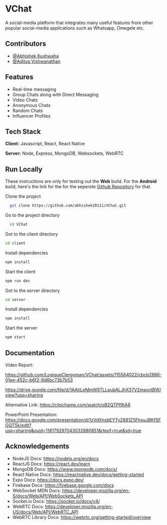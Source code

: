 

# VChat  
A social-media platform that integrates many useful features from other popular social-media applications such as Whatsapp, Omegele etc.

## Contributors  
- [@Abhishek Kushwaha](https://github.com/abhishek20111)
- [@Aditya Vishwanathan](https://github.com/LogiqueClergyman) 

## Features  
- Real-time messaging   
- Group Chats along with Direct Messaging  
- Video Chats
- Anonymous Chats
- Random Chats
- Influencer Profiles

## Tech Stack  
**Client:** Javascript, React, React Native   

**Server:** Node, Express, MongoDB, Websockets, WebRTC  

## Run Locally  
These instructions are only for testing out the **Web** build. For the **Android** build, here's the link for the for the seperete [Github Repository](https://github.com/LogiqueClergyman/VChat) for that. 

Clone the project  

~~~bash  
  git clone https://github.com/abhishek20111/VChat.git
~~~

Go to the project directory  

~~~bash  
  cd VChat
~~~

Got to the client directory

~~~bash  
cd client
~~~  

Install dependencies  

~~~bash  
npm install
~~~

Start the client  

~~~bash  
npm run dev
~~~  

Got to the server directory

~~~bash  
cd server
~~~  

Install dependencies  

~~~bash  
npm install
~~~

Start the server

~~~bash
npm start
~~~


## Documentation

Video Report:

https://github.com/LogiqueClergyman/VChat/assets/115564022/cbcb2886-01ee-452c-b6f2-8d6bc73b7b53


https://drive.google.com/file/d/1AAtiLeMmW9TLLpubALJhX37V2mavotBW/view?usp=sharing

Alternative Link: 
https://clipchamp.com/watch/oB2QTPf9tA8

PowerPoint Presentation:
https://docs.google.com/presentation/d/1zVdXnsbEYTyZ881Z5FhxuJBKfSFGQTSk/edit?usp=sharing&ouid=118179297043032880851&rtpof=true&sd=true

## Acknowledgements  
- NodeJS Docs: https://nodejs.org/en/docs
- ReactJS Docs: https://react.dev/learn
- MongoDB Docs: https://www.mongodb.com/docs/
- React Native Docs: https://reactnative.dev/docs/getting-started
- Expo Docs: https://docs.expo.dev/
- Firebase Docs: https://firebase.google.com/docs
- WebSocket MDN Docs: https://developer.mozilla.org/en-S/docs/Web/API/WebSockets_API
- Socket.io Docs: https://socket.io/docs/v4/
- WebRTC Docs: https://developer.mozilla.org/en-US/docs/Web/API/WebRTC_API
- WebRTC Library Docs: https://webrtc.org/getting-started/overview
